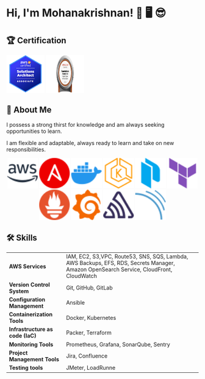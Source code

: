
# Hi, I'm Mohanakrishnan! 👋 🖥️ 😎
<!-- [![linkedin](https://img.shields.io/badge/linkedin-0A66C2?style=for-the-badge&logo=linkedin&logoColor=white)](https://www.linkedin.com/in/mohanakrishnan-v-aa93b2144/)  -->

## 🏆 Certification
<div style="text-align:left">
  <img width="100" height="100" img src="./asset/aws-certified-solutions-architect-associate.png">
  <img width="100" height="100" img src="./asset/oracle-cloud-infrastructure-badge.png">  
</div>


## 🚀 About Me 
I possess a strong thirst for knowledge and am always seeking opportunities to learn.

I am flexible and adaptable, always ready to learn and take on new responsibilities.

<div style="text-align:center">
  <img width="80" height="80" img src="./asset/amazonaws-color.svg">
  <!-- <img width="80" height="80" img src="./asset/git-color.svg">
  <img width="80" height="80" img src="./asset/gitlab-color.svg"> -->
  <img width="80" height="80" img src="./asset/ansible-color.svg">
  <img width="80" height="80" img src="./asset/docker-color.svg">
  <img width="80" height="80" img src="./asset/amazoneks-color.svg">
  <img width="80" height="80" img src="./asset/packer-color.svg">
  <img width="80" height="80" img src="./asset/terraform-color.svg">
  <img width="80" height="80" img src="./asset/prometheus-color.svg">
  <img width="80" height="80" img src="./asset/grafana-color.svg">
  <img width="80" height="80" img src="./asset/sentry-color.svg">
  <img width="80" height="80" img src="./asset/sonarqube-color.svg">
</div>



## 🛠 Skills
|||
|-|-|
| **AWS Services** | IAM, EC2, S3,VPC, Route53, SNS, SQS, Lambda, AWS Backups, EFS, RDS, Secrets Manager, Amazon OpenSearch Service, CloudFront, CloudWatch|
| **Version Control System**| Git, GitHub, GitLab|
| **Configuration Management**| Ansible |
| **Containerization Tools**| Docker, Kubernetes |
| **Infrastructure as code (IaC)**| Packer, Terraform |
| **Monitoring Tools**| Prometheus, Grafana, SonarQube, Sentry |
| **Project Management Tools**| Jira, Confluence |
| **Testing tools**| JMeter, LoadRunne |


